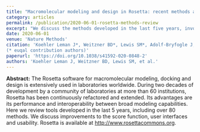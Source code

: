 ```yaml
---
title: "Macromolecular modeling and design in Rosetta: recent methods and frameworks."
category: articles
permalink: /publication/2020-06-01-rosetta-methods-review
excerpt: "We discuss the methods developed in the last five years, involving the latest protocols for structure prediction, protein–protein and protein–small molecule docking, protein structure and interface design, loop modeling, the incorporation of various types of experimental data, and modeling of peptides, antibodies and other proteins in the immune system, nucleic acids, non-standard amino acids, carbohydrates, and membrane proteins. We also briefly discuss improvements to the energy function, user interfaces, and usability of the ­­software."
date: 2020-06-01
venue: 'Nature Methods'
citation: 'Koehler Leman J*, Weitzner BD*, Lewis SM*, Adolf-Bryfogle J, Alam N, Alford RF, Aprahamian M, Baker D, Barlow KA, Barth P, Basanta B, Bender BJ, Blacklock K, Bonet J, Boyken SE, Bradley P, Bystroff C, Conway P, Cooper S, Correia BE, Coventry B, Das R, D JRM, DiMaio F, Dsilva L, Dunbrack R, Ford AS, Frenz B, Fu DY, Geniesse C, Goldschmidt L, Gowthaman R, Gray JJ, Gront D, Guffy S, Horowitz S, Huang P, Huber T, Jacobs TM, Jeliazkov JR, Johnson DK, Kappel K, Karanicolas J, Khakzad H, Khar KR, Khare SD, Khatib F, Khramushin A, King IC, Kleffner R, Koepnick B, Kortemme T, Kuenze G, Kuhlman B, Kuroda D, Labonte JW, Lai JK, Lapidoth G, Leaver-Fay A, Lindert S, Linsky T, London N, Lubin JH, Lyskov S, Maguire J, Malmström L, Marcos E, Marcu O, Marze NA, Meiler J, Moretti R, Mulligan VK, Nerli S, Norn C, Ó’Conchúir S, Ollikainen N, Ovchinnikov S, Pacella MS, Pan X, Park H, Pavlovicz RE, Pethe M, Pierce BG, Pilla KB, Raveh B, Renfrew PD, Burman SSR, Rubenstein A, Sauer MF, Scheck A, Schief W, Schueler-Furman O, Sedan Y, Sevy AM, Sgourakis NG, Shi L, Siegel JB, Silva D, Smith S, Song Y, Stein A, Szegedy M, Teets FD, Thyme SB, Wang RY, Watkins A, Zimmerman L, Bonneau R (2020) "Macromolecular modeling and design in Rosetta: recent methods and frameworks," <i>Nat. Methods</i>, 1548-7105 DOI: 10.1038/s41592-020-0848-2
(* euqal contribution authors)'
paperurl: 'https://doi.org/10.1038/s41592-020-0848-2'
authors: 'Koehler Leman J, Weitzner BD, Lewis SM, et al.'
---
```


**Abstract:** The Rosetta software for macromolecular modeling, docking and design is extensively used in laboratories worldwide. During two decades of development by a community of laboratories at more than 60 institutions, Rosetta has been continuously refactored and extended. Its advantages are its performance and interoperability between broad modeling capabilities. Here we review tools developed in the last 5 years, including over 80 methods. We discuss improvements to the score function, user interfaces and usability. Rosetta is available at http://www.rosettacommons.org.
